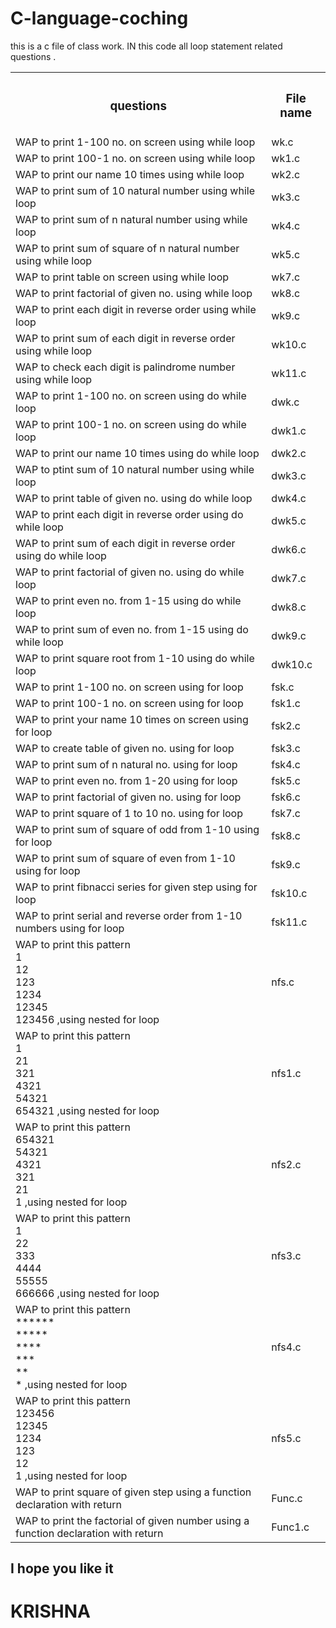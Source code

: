  # C-language-coching
<p>this is a c file of class work.
IN this code all loop statement related questions .
            
<table>
    <tr>
        <th><h3>questions</h3></th>
        <th><h3>File name </h3></th>
    </tr>
    <tr>
        <td>WAP to print 1-100 no. on screen using while loop </td>
        <td>wk.c</td> 
    </tr>
    <tr>
        <td>WAP to print 100-1 no. on screen using while loop </td>
        <td>wk1.c</td> 
    </tr>
    <tr>
        <td>WAP to print our name 10 times using while loop </td>
        <td>wk2.c</td> 
    </tr>
    <tr>
        <td>WAP to print sum of 10 natural number using while loop </td>
        <td>wk3.c</td> 
    </tr>
    <tr>
        <td>WAP to print sum of n natural number using while loop </td>
        <td>wk4.c</td> 
    </tr>
    <tr>
        <td>WAP to print sum of square of n natural number using while loop </td>
        <td>wk5.c</td> 
    </tr>
    <tr>
        <td>WAP to print table on screen using while loop </td>
        <td>wk7.c</td> 
    </tr>
    <tr>
        <td>WAP to print factorial of given no. using while loop  </td>
        <td>wk8.c</td> 
    </tr>
    <tr>
        <td>WAP to print each digit in reverse order using while loop </td>
        <td>wk9.c</td> 
    </tr>
    <tr>
        <td>WAP to print sum of each digit in reverse order using while loop </td>
        <td>wk10.c</td> 
    </tr>
    <tr>
        <td>WAP to check  each digit is  palindrome number using while loop </td>
        <td>wk11.c</td>
    </tr> 
    <tr>
        <td>WAP to print 1-100 no. on screen using do while loop </td>
        <td>dwk.c</td>
    </tr> 
    <tr>
        <td>WAP to print 100-1 no. on screen using do while loop </td>
        <td>dwk1.c</td>
    </tr> 
    <tr>
        <td>WAP to print our name 10 times using do while loop </td>
        <td>dwk2.c</td>
    </tr> 
    <tr>
        <td>WAP to ptint sum of 10 natural number using while loop </td>
        <td>dwk3.c</td>
    </tr> 
    <tr>
        <td>WAP to print table of given no. using do while loop </td>
        <td>dwk4.c</td>
    </tr> 
    <tr>
        <td>WAP to print each digit in reverse order using do while loop </td>
        <td>dwk5.c</td>
    </tr> 
    <tr>
        <td>WAP to print sum of each digit in reverse order using do while loop </td>
        <td>dwk6.c</td>
    </tr> 
    <tr>
        <td>WAP to print factorial of given no. using do while loop </td>
        <td>dwk7.c</td>
    </tr> 
    <tr>
        <td>WAP to print even no. from 1-15 using do while loop </td>
        <td>dwk8.c</td>
    </tr> 
    <tr>
        <td>WAP to print sum of even no. from 1-15 using do while loop </td>
        <td>dwk9.c</td>
    </tr> 
    <tr>
        <td>WAP to print square root from 1-10 using do while loop </td>
        <td>dwk10.c</td>
    </tr> 
    <tr>
        <td>WAP to print 1-100 no. on screen using for loop </td>
        <td>fsk.c</td>
    </tr>
    <tr>
        <td>WAP to print 100-1 no. on screen using for loop </td>
        <td>fsk1.c</td>
    </tr>
    <tr>
        <td>WAP to print your name 10 times on screen using for loop </td>
        <td>fsk2.c</td>
    </tr>
    <tr>
        <td>WAP to create table of given no. using for loop </td>
        <td>fsk3.c</td>
    </tr>
    <tr>
        <td>WAP to print sum of n natural no. using for loop </td>
        <td>fsk4.c</td>
    </tr>
    <tr>
        <td>WAP to print even no. from 1-20 using for loop </td>
        <td>fsk5.c</td>
    </tr>
    <tr>
        <td>WAP to print factorial of given no. using for loop </td>
        <td>fsk6.c</td>
    </tr>
    <tr>
        <td>WAP to print square of 1 to 10 no. using for loop </td>
        <td>fsk7.c</td>
    </tr>
    <tr>
        <td>WAP to print sum of square of odd from 1-10 using for loop </td>
        <td>fsk8.c</td>
    </tr>
    <tr>
        <td>WAP to print sum of square of even from 1-10 using for loop </td>
        <td>fsk9.c</td>
    </tr>
    <tr>
        <td>WAP to print fibnacci series for given step using for loop </td>
        <td>fsk10.c</td>
    </tr>
    <tr>
        <td>WAP to print serial and reverse order from 1-10 numbers using for loop </td>
        <td>fsk11.c</td>
    </tr>
    <tr>
        <td>WAP to print this pattern
            <br>                      1
            <br>                      12
            <br>                      123
                <br>                  1234
                    <br>              12345
                        <br>          123456
        ,using nested for loop </td>
        <td>nfs.c</td>
    </tr>
    <tr>
        <td>WAP to print this pattern
            <br>                      1
            <br>                      21
            <br>                      321
                <br>                  4321
                    <br>              54321
                        <br>          654321
        ,using nested for loop </td>
        <td>nfs1.c</td>
    </tr>
    <tr>
        <td>WAP to print this pattern
            <br>                      654321
            <br>                      54321
            <br>                      4321
                <br>                  321
                    <br>              21
                        <br>          1
        ,using nested for loop </td>
        <td>nfs2.c</td>
    </tr>
     <tr>
        <td>WAP to print this pattern
            <br>                      1
            <br>                      22
            <br>                      333
                <br>                  4444
                    <br>              55555
                        <br>          666666
        ,using nested for loop </td>
        <td>nfs3.c</td>
    </tr>
     <tr>
        <td>WAP to print this pattern
            <br>                      ******
            <br>                      *****
            <br>                      ****
                <br>                  ***
                    <br>              **
                        <br>          *
        ,using nested for loop </td>
        <td>nfs4.c</td>
    </tr>
     <tr>
        <td>WAP to print this pattern
            <br>                      123456
            <br>                      12345
            <br>                      1234
                <br>                  123
                    <br>              12
                        <br>          1
        ,using nested for loop </td>
        <td>nfs5.c</td>
    </tr>
      <tr>
        <td>WAP to print square of given step using a function declaration with return </td>
        <td>Func.c</td>
    </tr>
      <tr>
        <td>WAP to print the factorial of given number using a function declaration with return </td>
        <td>Func1.c</td>
    </tr>
</table>
<h2>I hope you like it</h2>     
<h1>KRISHNA</h1>
